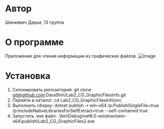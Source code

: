 # Автор
Шинкевич Дарья, 13 группа
# О программе
Приложение для чтения информации из графических файлов.
![image](https://user-images.githubusercontent.com/78850433/225841190-d3b6ebe6-3023-498a-a665-311b280bcffa.png)
# Установка
1. Склонировать репозиторий: git clone git@github.com:DaraShin/Lab2_CG_GraphicFilesInfo.git
2. Перейти в каталог: cd Lab2_CG_GraphicFilesInfo\src
3. Выполнить сборку: dotnet publish -r win-x64 /p:PublishSingleFile=true /p:IncludeNativeLibrariesForSelfExtract=true --self-contained true
4. Запустить .exe файл: .\bin\Debug\net6.0-windows\win-x64\publish\Lab2_CG_GraphicFiles2.exe
